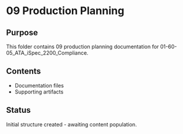 # 09 Production Planning

## Purpose
This folder contains 09 production planning documentation for 01-60-05_ATA_iSpec_2200_Compliance.

## Contents
- Documentation files
- Supporting artifacts

## Status
Initial structure created - awaiting content population.
